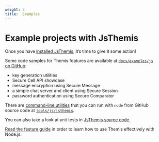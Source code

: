 ```yaml
---
weight: 3
title:  Examples
---
```


# Example projects with JsThemis

Once you have [installed JsThemis](../installation), it’s time to give it some action!

Some code samples for Themis features are available at
[`docs/examples/js` on GitHub](https://github.com/cossacklabs/themis/tree/master/docs/examples/js):

  - key generation utilities
  - Secure Cell API showcase
  - message encryption using Secure Message
  - a simple chat server and client using Secure Session
  - password authentication using Secure Comparator

There are [command-line utilities](/docs/themis/debugging/cli-utilities#go-console-utils)
that you can run with `node` from GitHub source code
at [`tools/js/jsthemis`](https://github.com/cossacklabs/themis/tree/master/tools/js/jsthemis).

You can also take a look at unit tests in [JsThemis source code](https://github.com/cossacklabs/themis/tree/master/src/wrappers/themis/jsthemis/test).

[Read the feature guide](../features)
in order to learn how to use Themis effectively with Node.js.
